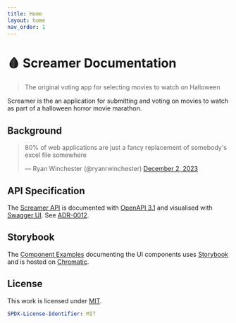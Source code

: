 ```yaml
---
title: Home
layout: home
nav_order: 1
---
```


<!-- markdownlint-disable MD025 -->

# 🩸 Screamer Documentation

> The original voting app for selecting movies to watch on Halloween

Screamer is the an application for submitting and voting on movies to watch as part of a halloween horror movie marathon.

## Background

> 80% of web applications are just a fancy replacement of somebody&#39;s excel file somewhere</p>&mdash; Ryan Winchester (@ryanrwinchester) [December 2, 2023](https://twitter.com/ryanrwinchester/status/1730806352782430423?ref_src=twsrc%5Etfw)

## API Specification

The [Screamer API](https://halloween.vendittelli.co.uk/swagger) is documented with [OpenAPI 3.1](https://github.com/OAI/OpenAPI-Specification/blob/main/versions/3.1.0.md) and visualised with [Swagger UI](https://swagger.io/tools/swagger-ui/). See [ADR-0012](./decisions/0012-use-swagger.md).

## Storybook

The [Component Examples](https://www.chromatic.com/library?appId=6577b2c83da1ff1b4f69c1cb) documenting the UI components uses [Storybook](https://storybook.js.org/) and is hosted on [Chromatic](https://www.chromatic.com/).

## License

This work is licensed under [MIT](https://github.com/SVendittelli/screamer/blob/main/LICENSE).

```yaml
SPDX-License-Identifier: MIT
```
